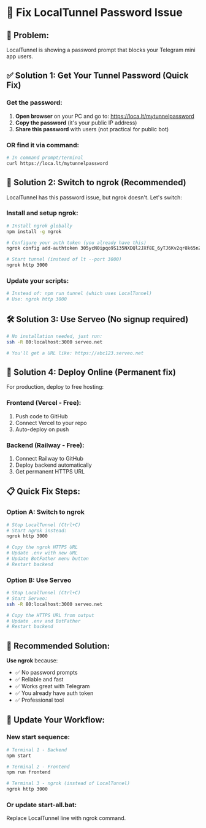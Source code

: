# 🔧 Fix LocalTunnel Password Issue

## 🚨 **Problem:**
LocalTunnel is showing a password prompt that blocks your Telegram mini app users.

## ✅ **Solution 1: Get Your Tunnel Password (Quick Fix)**

### **Get the password:**
1. **Open browser** on your PC and go to: https://loca.lt/mytunnelpassword
2. **Copy the password** (it's your public IP address)
3. **Share this password** with users (not practical for public bot)

### **OR find it via command:**
```bash
# In command prompt/terminal
curl https://loca.lt/mytunnelpassword
```

## 🚀 **Solution 2: Switch to ngrok (Recommended)**

LocalTunnel has this password issue, but ngrok doesn't. Let's switch:

### **Install and setup ngrok:**
```bash
# Install ngrok globally
npm install -g ngrok

# Configure your auth token (you already have this)
ngrok config add-authtoken 305ycN0ipqo9S135NXDQl2JXf8E_6yTJ6Kv2qr8k65nZZnEM6

# Start tunnel (instead of lt --port 3000)
ngrok http 3000
```

### **Update your scripts:**
```bash
# Instead of: npm run tunnel (which uses LocalTunnel)
# Use: ngrok http 3000
```

## 🛠️ **Solution 3: Use Serveo (No signup required)**

```bash
# No installation needed, just run:
ssh -R 80:localhost:3000 serveo.net

# You'll get a URL like: https://abc123.serveo.net
```

## 🔄 **Solution 4: Deploy Online (Permanent fix)**

For production, deploy to free hosting:

### **Frontend (Vercel - Free):**
1. Push code to GitHub
2. Connect Vercel to your repo
3. Auto-deploy on push

### **Backend (Railway - Free):**
1. Connect Railway to GitHub
2. Deploy backend automatically
3. Get permanent HTTPS URL

## 📋 **Quick Fix Steps:**

### **Option A: Switch to ngrok**
```bash
# Stop LocalTunnel (Ctrl+C)
# Start ngrok instead:
ngrok http 3000

# Copy the ngrok HTTPS URL
# Update .env with new URL
# Update BotFather menu button
# Restart backend
```

### **Option B: Use Serveo**
```bash
# Stop LocalTunnel (Ctrl+C)
# Start Serveo:
ssh -R 80:localhost:3000 serveo.net

# Copy the HTTPS URL from output
# Update .env and BotFather
# Restart backend
```

## 🎯 **Recommended Solution:**

**Use ngrok** because:
- ✅ No password prompts
- ✅ Reliable and fast
- ✅ Works great with Telegram
- ✅ You already have auth token
- ✅ Professional tool

## 📝 **Update Your Workflow:**

### **New start sequence:**
```bash
# Terminal 1 - Backend
npm start

# Terminal 2 - Frontend
npm run frontend

# Terminal 3 - ngrok (instead of LocalTunnel)
ngrok http 3000
```

### **Or update start-all.bat:**
Replace LocalTunnel line with ngrok command.
